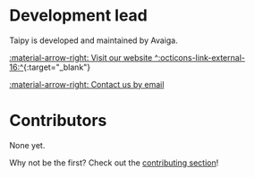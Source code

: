# Development lead

Taipy is developed and maintained by Avaiga.

[:material-arrow-right: Visit our website ^:octicons-link-external-16:^](https://www.taipy.io/){:target="\_blank"}

[:material-arrow-right: Contact us by email](mailto:taipy.dev@avaiga.com)

# Contributors

None yet.

Why not be the first? Check out the [contributing section](contributing/contributing.md)!
